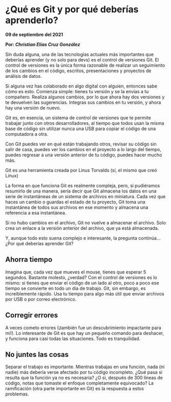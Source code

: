 # ¿Qué es Git y por qué deberías aprenderlo?

__09 de septiembre del 2021__

__Por: *Christian Elías Cruz González*__

Sin duda alguna, una de las tecnologías actuales más importantes que deberías aprender (y no solo para devs) es el control de versiones Git. El control de versiones es la única forma razonable de realizar un seguimiento de los cambios en el código, escritos, presentaciones y proyectos de análisis de datos.

Si alguna vez has colaborado en algo digital con alguien, entonces sabe cómo es esto. Comienza simple: tienes tu versión y se la envías a tu compañero. Realiza algunos cambios, por lo que ahora hay dos versiones y te devuelven las sugerencias. Integras sus cambios en tu versión, y ahora hay una versión de nuevo.

Git es, en esencia, un sistema de control de versiones que te permite trabajar junto con otros desarrolladores, al tiempo que todos usan la misma base de código sin utilizar nunca una USB para copiar el código de una computadora a otra.

Con Git puedes ver en qué están trabajando otros, revisar su código sin salir de casa, puedes ver los cambios en el proyecto a lo largo del tiempo, puedes regresar a una versión anterior de tu código, puedes hacer mucho más.

Git es una herramienta creada por Linus Torvalds (sí, el mismo que creó Linux)

La forma en que funciona Git es realmente compleja, pero, si pudiéramos resumirlo de una manera, sería decir que Git almacena los datos en una serie de instantáneas de un sistema de archivos en miniatura. Cada vez que haces un cambio o guardas el estado de tu proyecto, Git toma una instantánea de todos sus archivos en ese momento y almacena una referencia a esa instantánea.

Si no hubo cambios en el archivo, Git no vuelve a almacenar el archivo. Solo crea un enlace a la versión anterior del archivo, que ya está almacenada.

Y, aunque todo esto suena complejo e interesante, la pregunta continúa… ¿Por qué deberías aprender Git?

## Ahorra tiempo

Imagina que, cada vez que mueves el mouse, tienes que esperar 5 segundos. Bastante molesto, ¿verdad? Con el control de versiones es lo mismo: si tienes que enviar el código de un lado al otro, poco a poco ese tiempo se convierte en todo un día de trabajo. Git, sin embargo, es increíblemente rápido. Usa tu tiempo para algo más útil que enviar archivos por USB o por correo electrónico.

## Corregir errores

A veces cometo errores (¡también fue un descubrimiento impactante para mí!). Lo interesante de Git es que hay un pequeño comando para deshacer, y funciona para casi todas las situaciones. Todo es tranquilidad.

## No juntes las cosas

Separar el trabajo es importante. Mientras trabajas en una función, nada (ni nadie) más debería verse afectado por tu código incompleto. ¿Qué pasa si resulta que la función ya no es necesaria? ¿O si, después de 300 líneas de código, notas que tomaste el enfoque completamente equivocado? La ramificación (otra parte importante en Git) es la respuesta a estos problemas.
